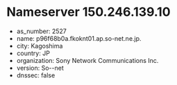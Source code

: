 # Nameserver 150.246.139.10

* as_number: 2527
* name: p96f68b0a.fkoknt01.ap.so-net.ne.jp.
* city: Kagoshima
* country: JP
* organization: Sony Network Communications Inc.
* version: So--net
* dnssec: false
